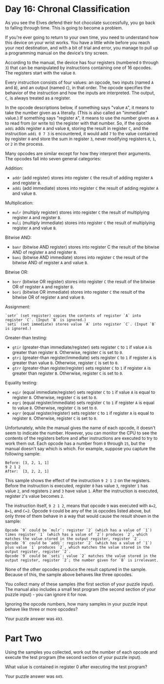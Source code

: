 # Day 16: Chronal Classification #

As you see the Elves defend their hot chocolate successfully, you go back to falling through time. This is going to become a problem.

If you're ever going to return to your own time, you need to understand how this device on your wrist works. You have a little while before you reach your next destination, and with a bit of trial and error, you manage to pull up a programming manual on the device's tiny screen.

According to the manual, the device has four registers (numbered `0` through `3`) that can be manipulated by instructions containing one of 16 opcodes. The registers start with the value `0`.

Every instruction consists of four values: an opcode, two inputs (named `A` and `B`), and an output (named `C`), in that order. The opcode specifies the behavior of the instruction and how the inputs are interpreted. The output, `C`, is always treated as a register.

In the opcode descriptions below, if something says "value `A`", it means to take the number given as `A` literally. (This is also called an "immediate" value.) If something says "register `A`", it means to use the number given as `A` to read from (or write to) the register with that number. So, if the opcode `addi` adds register `A` and value `B`, storing the result in register `C`, and the instruction `addi 0 7 3` is encountered, it would add `7` to the value contained by register `0` and store the sum in register `3`, never modifying registers `0`, `1`, or `2` in the process.

Many opcodes are similar except for how they interpret their arguments. The opcodes fall into seven general categories:

Addition:

*    `addr` (add register) stores into register `C` the result of adding register `A` and register `B`.
*    `addi` (add immediate) stores into register `C` the result of adding register `A` and value `B`.

Multiplication:

*    `mulr` (multiply register) stores into register `C` the result of multiplying register `A` and register `B`.
*    `muli` (multiply immediate) stores into register `C` the result of multiplying register `A` and value `B`.

Bitwise AND:

*    `banr` (bitwise AND register) stores into register C the result of the bitwise AND of register `A` and register `B`.
*    `bani` (bitwise AND immediate) stores into register `C` the result of the bitwise AND of register `A` and value `B`.

Bitwise OR:

*    `borr` (bitwise OR register) stores into register `C` the result of the bitwise OR of register `A` and register `B`.
*    `bori` (bitwise OR immediate) stores into register `C` the result of the bitwise OR of register `A` and value `B`.

Assignment:

    `setr` (set register) copies the contents of register `A` into register `C`. (Input `B` is ignored.)
    `seti` (set immediate) stores value `A` into register `C`. (Input `B` is ignored.)

Greater-than testing:

*    `gtir` (greater-than immediate/register) sets register `C` to `1` if value `A` is greater than register `B`. Otherwise, register `C` is set to `0`.
*    `gtri` (greater-than register/immediate) sets register `C` to `1` if register `A` is greater than value `B`. Otherwise, register `C` is set to `0`.
*    `gtrr` (greater-than register/register) sets register `C` to `1` if register `A` is greater than register `B`. Otherwise, register `C` is set to `0`.

Equality testing:

*    `eqir` (equal immediate/register) sets register `C` to `1` if value `A` is equal to register `B`. Otherwise, register `C` is set to `0`.
*    `eqri` (equal register/immediate) sets register `C` to `1` if register `A` is equal to value `B`. Otherwise, register `C` is set to `0`.
*    `eqrr` (equal register/register) sets register `C` to `1` if register `A` is equal to register `B`. Otherwise, register `C` is set to `0`.

Unfortunately, while the manual gives the name of each opcode, it doesn't seem to indicate the number. However, you can monitor the CPU to see the contents of the registers before and after instructions are executed to try to work them out. Each opcode has a number from `0` through `15`, but the manual doesn't say which is which. For example, suppose you capture the following sample:
```
Before: [3, 2, 1, 1]
9 2 1 2
After:  [3, 2, 2, 1]
```
This sample shows the effect of the instruction `9 2 1 2` on the registers. Before the instruction is executed, register `0` has value `3`, register `1` has value `2`, and registers `2` and `3` have value `1`. After the instruction is executed, register `2`'s value becomes `2`.

The instruction itself, `9 2 1 2`, means that opcode `9` was executed with `A=2`, `B=1`, and `C=2`. Opcode `9` could be any of the `16` opcodes listed above, but only three of them behave in a way that would cause the result shown in the sample:

    Opcode `9` could be `mulr`: register `2` (which has a value of `1`) times register `1` (which has a value of `2`) produces `2`, which matches the value stored in the output register, register `2`.
    Opcode `9` could be `addi`: register `2` (which has a value of `1`) plus value `1` produces `2`, which matches the value stored in the output register, register `2`.
    Opcode `9` could be `seti`: value `2` matches the value stored in the output register, register `2`; the number given for `B` is irrelevant.

None of the other opcodes produce the result captured in the sample. Because of this, the sample above behaves like three opcodes.

You collect many of these samples (the first section of your puzzle input). The manual also includes a small test program (the second section of your puzzle input) - you can ignore it for now.

Ignoring the opcode numbers, how many samples in your puzzle input behave like three or more opcodes?

Your puzzle answer was `493`.


# Part Two #

Using the samples you collected, work out the number of each opcode and execute the test program (the second section of your puzzle input).

What value is contained in register 0 after executing the test program?

Your puzzle answer was `445`.
